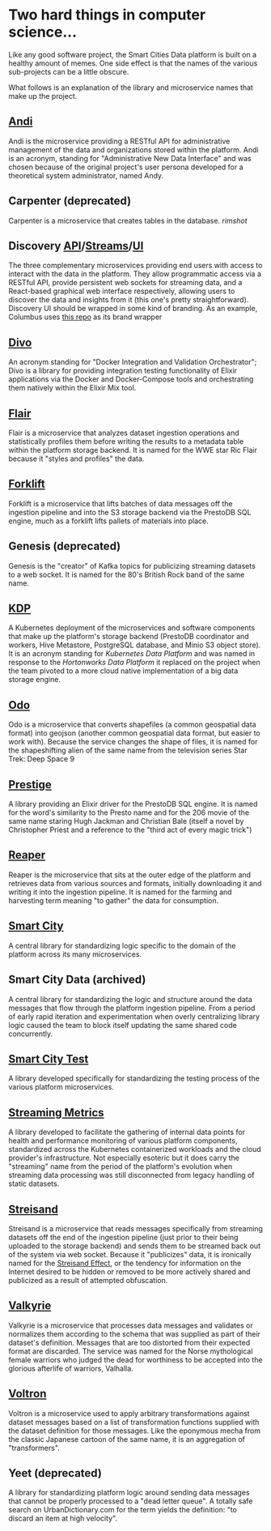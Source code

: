 # Two hard things in computer science...
Like any good software project, the Smart Cities Data platform is built on a healthy amount of memes. One side effect is that the names of the various sub-projects can be a little obscure.

What follows is an explanation of the library and microservice names that make up the project.

## [Andi](https://github.com/Datastillery/smartcitiesdata/tree/master/apps/andi)
Andi is the microservice providing a RESTful API for administrative management of the data and organizations stored within the platform. Andi is an acronym, standing for "Administrative New Data Interface" and was chosen because of the original project's user persona developed for a theoretical system administrator, named Andy.

## Carpenter (deprecated)
Carpenter is a microservice that creates tables in the database.  _*rimshot*_

## Discovery [API](https://github.com/Datastillery/smartcitiesdata/tree/master/apps/discovery_api)/[Streams](https://github.com/Datastillery/smartcitiesdata/tree/master/apps/discovery_streams)/[UI](https://github.com/smartcitiesdata/react_discovery_ui)
The three complementary microservices providing end users with access to interact with the data in the platform. They allow programmatic access via a RESTful API, provide persistent web sockets for streaming data, and a React-based graphical web interface respectively, allowing users to discover the data and insights from it (this one's pretty straightforward).
Discovery UI should be wrapped in some kind of branding. As an example, Columbus uses [this repo](https://github.com/SmartColumbusOS/discovery_ui) as its brand wrapper

## [Divo](https://github.com/smartcitiesdata/divo)
An acronym standing for "Docker Integration and Validation Orchestrator"; Divo is a library for providing integration testing functionality of Elixir applications via the Docker and Docker-Compose tools and orchestrating them natively within the Elixir Mix tool.

## [Flair](https://github.com/smartcitiesdata/smartcitiesdata/tree/master/apps/flair)
Flair is a microservice that analyzes dataset ingestion operations and statistically profiles them before writing the results to a metadata table within the platform storage backend. It is named for the WWE star Ric Flair because it "styles and profiles" the data.

## [Forklift](https://github.com/smartcitiesdata/smartcitiesdata/tree/master/apps/forklift)
Forklift is a microservice that lifts batches of data messages off the ingestion pipeline and into the S3 storage backend via the PrestoDB SQL engine, much as a forklift lifts pallets of materials into place.

## Genesis (deprecated)
Genesis is the "creator" of Kafka topics for publicizing streaming datasets to a web socket. It is named for the 80's British Rock band of the same name.

## [KDP](https://github.com/smartcitiesdata/kdp)
A Kubernetes deployment of the microservices and software components that make up the platform's storage backend (PrestoDB coordinator and workers, Hive Metastore, PostgreSQL database, and Minio S3 object store). It is an acronym standing for _Kubernetes Data Platform_ and was named in response to the _Hortonworks Data Platform_ it replaced on the project when the team pivoted to a more cloud native implementation of a big data storage engine.

## [Odo](https://github.com/Datastillery/smartcitiesdata/tree/master/apps/odo)
Odo is a microservice that converts shapefiles (a common geospatial data format) into geojson (another common geospatial data format, but easier to work with). Because the service changes the shape of files, it is named for the shapeshifting alien of the same name from the television series Star Trek: Deep Space 9

## [Prestige](https://github.com/smartcitiesdata/prestige)
A library providing an Elixir driver for the PrestoDB SQL engine. It is named for the word's similarity to the Presto name and for the 206 movie of the same name staring Hugh Jackman and Christian Bale (itself a novel by Christopher Priest and a reference to the "third act of every magic trick")

## [Reaper](https://github.com/Datastillery/smartcitiesdata/tree/master/apps/reaper)
Reaper is the microservice that sits at the outer edge of the platform and retrieves data from various sources and formats, initially downloading it and writing it into the ingestion pipeline. It is named for the farming and harvesting term meaning "to gather" the data for consumption.

## [Smart City](https://github.com/smartcitiesdata/smart_city)
A central library for standardizing logic specific to the domain of the platform across its many microservices.

## Smart City Data (archived)
A central library for standardizing the logic and structure around the data messages that flow through the platform ingestion pipeline. From a period of early rapid iteration and experimentation when overly centralizing library logic caused the team to block itself updating the same shared code concurrently.

## [Smart City Test](https://github.com/smartcitiesdata/smart_city_test)
A library developed specifically for standardizing the testing process of the various platform microservices.

## [Streaming Metrics](https://github.com/smartcitiesdata/streaming_metrics)
A library developed to facilitate the gathering of internal data points for health and performance monitoring of various platform components, standardized across the Kubernetes containerized workloads and the cloud provider's infrastructure. Not especially esoteric but it does carry the "streaming" name from the period of the platform's evolution when streaming data processing was still disconnected from legacy handling of static datasets.

## [Streisand](https://github.com/smartcitiesdata/streisand)
Streisand is a microservice that reads messages specifically from streaming datasets off the end of the ingestion pipeline (just prior to their being uploaded to the storage backend) and sends them to be streamed back out of the system via web socket. Because it "publicizes" data, it is ironically named for the [Streisand Effect](https://en.wikipedia.org/wiki/Streisand_effect), or the tendency for information on the Internet desired to be hidden or removed to be more actively shared and publicized as a result of attempted obfuscation.

## [Valkyrie](https://github.com/Datastillery/smartcitiesdata/tree/master/apps/valkyrie)
Valkyrie is a microservice that processes data messages and validates or normalizes them according to the schema that was supplied as part of their dataset's definition. Messages that are too distorted from their expected format are discarded. The service was named for the Norse mythological female warriors who judged the dead for worthiness to be accepted into the glorious afterlife of warriors, Valhalla.

## [Voltron](https://github.com/smartcitiesdata/voltron)
Voltron is a microservice used to apply arbitrary transformations against dataset messages based on a list of transformation functions supplied with the dataset definition for those messages. Like the eponymous mecha from the classic Japanese cartoon of the same name, it is an aggregation of "transformers".

## Yeet (deprecated)
A library for standardizing platform logic around sending data messages that cannot be properly processed to a "dead letter queue". A totally safe search on UrbanDictionary.com for the term yields the definition: "to discard an item at high velocity".
